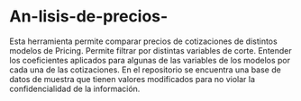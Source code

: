 # An-lisis-de-precios-
Esta herramienta permite comparar precios de cotizaciones de distintos modelos de Pricing. Permite filtrar por distintas variables de corte. Entender los coeficientes aplicados para algunas de las variables de los modelos por cada una de las cotizaciones. En el repositorio se encuentra una base de datos de muestra que tienen valores modificados para no violar la confidencialidad de la información.
